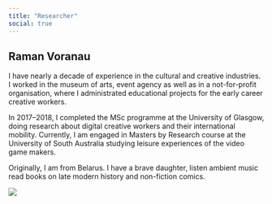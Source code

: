 ```yaml
---
title: "Researcher"
social: true
---
```


## Raman Voranau

I have nearly a decade of experience in the cultural and creative industries. I worked in the museum of arts, event agency as well as in a not-for-profit organisation, where I administrated educational projects for the early career creative workers.

In 2017–2018, I completed the MSc programme at the University of Glasgow, doing research about digital creative workers and their international mobility. Currently, I am engaged in Masters by Research course at the University of South Australia studying leisure experiences of the video game makers.

Originally, I am from Belarus. I have a brave daughter, listen ambient music read books on late modern history and non-fiction comics.

![](/IMG_4354_optimized.jpg)